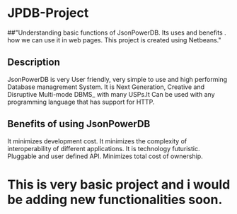 # JPDB-Project
##"Understanding basic functions of JsonPowerDB. Its uses and benefits . how we can use it in web pages. This project is created using Netbeans."
## Description
JsonPowerDB is very User friendly, very simple to use and high performing Database managrement System. It is Next Generation, Creative and Disruptive Multi-mode DBMS_ with many USPs.It Can be used with any programming language that has support for HTTP.
## Benefits of using JsonPowerDB
It minimizes development cost.
It minimizes the complexity of interoperability of different applications.
It is technology futuristic.
Pluggable and user defined API.
Minimizes total cost of ownership.


# This is very basic project and i would be adding new functionalities soon.
